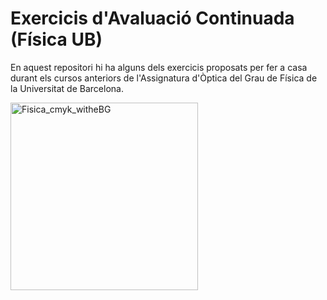 # Exercicis d'Avaluació Continuada (Física UB)

En aquest repositori hi ha alguns dels exercicis proposats per fer a casa durant els cursos anteriors de l'Assignatura d'Òptica del Grau de Física de la Universitat de Barcelona.

<img width="300" alt="Fisica_cmyk_witheBG" src="https://github.com/user-attachments/assets/49b44516-df96-46e3-b162-782d32b981a2" />

